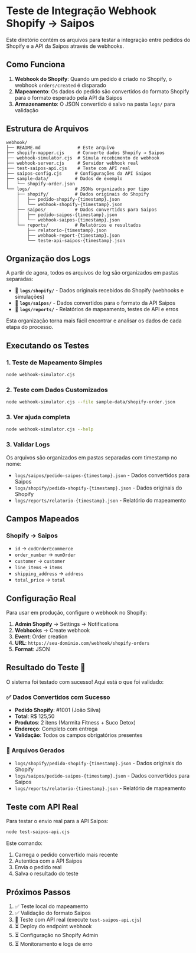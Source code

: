 # Teste de Integração Webhook Shopify → Saipos

Este diretório contém os arquivos para testar a integração entre pedidos do Shopify e a API da Saipos através de webhooks.

## Como Funciona

1. **Webhook do Shopify**: Quando um pedido é criado no Shopify, o webhook `orders/created` é disparado
2. **Mapeamento**: Os dados do pedido são convertidos do formato Shopify para o formato esperado pela API da Saipos
3. **Armazenamento**: O JSON convertido é salvo na pasta `logs/` para validação

## Estrutura de Arquivos

```
webhook/
├── README.md              # Este arquivo
├── shopify-mapper.cjs     # Converte dados Shopify → Saipos
├── webhook-simulator.cjs  # Simula recebimento de webhook
├── webhook-server.cjs     # Servidor webhook real  
├── test-saipos-api.cjs    # Teste com API real
├── saipos-config.cjs     # Configurações da API Saipos
├── sample-data/          # Dados de exemplo
│   └── shopify-order.json
└── logs/                 # JSONs organizados por tipo
    ├── shopify/          # Dados originais do Shopify
    │   ├── pedido-shopify-{timestamp}.json
    │   └── webhook-shopify-{timestamp}.json
    ├── saipos/           # Dados convertidos para Saipos
    │   ├── pedido-saipos-{timestamp}.json
    │   └── webhook-saipos-{timestamp}.json
    └── reports/          # Relatórios e resultados
        ├── relatorio-{timestamp}.json
        ├── webhook-report-{timestamp}.json
        └── teste-api-saipos-{timestamp}.json
```

## Organização dos Logs

A partir de agora, todos os arquivos de log são organizados em pastas separadas:

- 📁 **`logs/shopify/`** - Dados originais recebidos do Shopify (webhooks e simulações)
- 📁 **`logs/saipos/`** - Dados convertidos para o formato da API Saipos
- 📁 **`logs/reports/`** - Relatórios de mapeamento, testes de API e erros

Esta organização torna mais fácil encontrar e analisar os dados de cada etapa do processo.

## Executando os Testes

### 1. Teste de Mapeamento Simples
```bash
node webhook-simulator.cjs
```

### 2. Teste com Dados Customizados
```bash
node webhook-simulator.cjs --file sample-data/shopify-order.json
```

### 3. Ver ajuda completa
```bash
node webhook-simulator.cjs --help
```

### 3. Validar Logs
Os arquivos são organizados em pastas separadas com timestamp no nome:
- `logs/saipos/pedido-saipos-{timestamp}.json` - Dados convertidos para Saipos
- `logs/shopify/pedido-shopify-{timestamp}.json` - Dados originais do Shopify
- `logs/reports/relatorio-{timestamp}.json` - Relatório do mapeamento

## Campos Mapeados

### Shopify → Saipos
- `id` → `codOrderEcommerce`
- `order_number` → `numOrder` 
- `customer` → `customer`
- `line_items` → `items`
- `shipping_address` → `address`
- `total_price` → `total`

## Configuração Real

Para usar em produção, configure o webhook no Shopify:

1. **Admin Shopify** → Settings → Notifications
2. **Webhooks** → Create webhook
3. **Event**: Order creation
4. **URL**: `https://seu-dominio.com/webhook/shopify-orders`
5. **Format**: JSON

## Resultado do Teste 🎉

O sistema foi testado com sucesso! Aqui está o que foi validado:

### ✅ Dados Convertidos com Sucesso
- **Pedido Shopify**: #1001 (João Silva)
- **Total**: R$ 125,50
- **Produtos**: 2 itens (Marmita Fitness + Suco Detox)
- **Endereço**: Completo com entrega
- **Validação**: Todos os campos obrigatórios presentes

### 📄 Arquivos Gerados
- `logs/shopify/pedido-shopify-{timestamp}.json` - Dados originais do Shopify
- `logs/saipos/pedido-saipos-{timestamp}.json` - Dados convertidos para Saipos  
- `logs/reports/relatorio-{timestamp}.json` - Relatório de mapeamento

## Teste com API Real

Para testar o envio real para a API Saipos:

```bash
node test-saipos-api.cjs
```

Este comando:
1. Carrega o pedido convertido mais recente
2. Autentica com a API Saipos
3. Envia o pedido real
4. Salva o resultado do teste

## Próximos Passos

1. ✅ Teste local do mapeamento
2. ✅ Validação do formato Saipos  
3. 🔧 Teste com API real (execute `test-saipos-api.cjs`)
4. ⏳ Deploy do endpoint webhook
5. ⏳ Configuração no Shopify Admin
6. ⏳ Monitoramento e logs de erro 